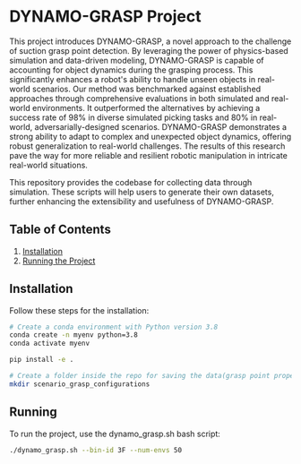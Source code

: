 # DYNAMO-GRASP Project

This project introduces DYNAMO-GRASP, a novel approach to the challenge of suction grasp point detection. By leveraging the power of physics-based simulation and data-driven modeling, DYNAMO-GRASP is capable of accounting for object dynamics during the grasping process. This significantly enhances a robot's ability to handle unseen objects in real-world scenarios.
Our method was benchmarked against established approaches through comprehensive evaluations in both simulated and real-world environments. It outperformed the alternatives by achieving a success rate of 98% in diverse simulated picking tasks and 80% in real-world, adversarially-designed scenarios.
DYNAMO-GRASP demonstrates a strong ability to adapt to complex and unexpected object dynamics, offering robust generalization to real-world challenges. The results of this research pave the way for more reliable and resilient robotic manipulation in intricate real-world situations.

This repository provides the codebase for collecting data through simulation. These scripts will help users to generate their own datasets, further enhancing the extensibility and usefulness of DYNAMO-GRASP.

## Table of Contents

1. [Installation](#installation)
2. [Running the Project](#running)

## Installation

Follow these steps for the installation:

```bash
# Create a conda environment with Python version 3.8
conda create -n myenv python=3.8
conda activate myenv
```


```bash
pip install -e .

# Create a folder inside the repo for saving the data(grasp point properties, depth image, segmentation mask and rgb image),
mkdir scenario_grasp_configurations
```

## Running
To run the project, use the dynamo_grasp.sh bash script:
```bash
./dynamo_grasp.sh --bin-id 3F --num-envs 50
```